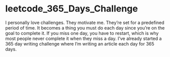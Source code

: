 # leetcode_365_Days_Challenge
I personally love challenges. They motivate me. They’re set for a predefined period of time. It becomes a thing you must do each day since you’re on the goal to complete it. If you miss one day, you have to restart, which is why most people never complete it when they miss a day.  I’ve already started a 365 day writing challenge where I’m writing an article each day for 365 days.
